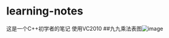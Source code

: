 # learning-notes
这是一个C++初学者的笔记
使用VC2010
##九九乘法表图![image](https://github.com/Accoining/learning-notes/blob/main/9*9%E8%A1%A8.png)
